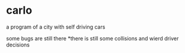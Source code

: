 # carlo
a program of a city with self driving cars 

some bugs are still there *there is still some collisions and wierd driver decisions
